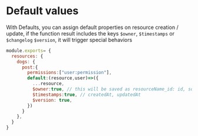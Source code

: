 # Default values

With Defaults, you can assign default properties on resource creation / update, if the function result includes the keys `$owner`, `$timestamps` or `$changelog` `$version`, it will trigger special behaviors

```javascript
module.exports= {
  resources: {
    dogs: {
      post:{
        permissions:["user:permission"],
        default:(resource,user)=>({
          ...resource,
          $owner:true, // this will be saved as resourceName_id: id, so you can use it with the populate feature defined in the Relationships section
          $timestamps:true, // createdAt, updatedAt
          $version: true,
        })
      }
    },
  }
}
```

